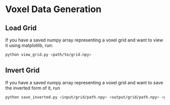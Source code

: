 # Voxel Data Generation

## Load Grid

If you have a saved numpy array representing a voxel grid and want to view it using matplotlib, run:

```bash
python view_grid.py <path/to/grid.npy>
```

## Invert Grid

If you have a saved numpy array representing a voxel grid and want to save the inverted form of it, run

```bash
python save_inverted.py <input/grid/path.npy> <output/grid/path.npy> <grid_size>
```
